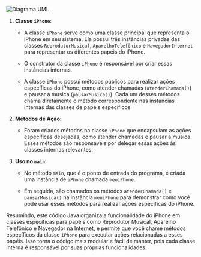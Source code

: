 
![Diagrama UML](https://imgur.com/gSP619M)
1. **Classe `iPhone`**:
   - A classe `iPhone` serve como uma classe principal que representa o iPhone em seu sistema. Ela possui três instâncias privadas das classes `ReprodutorMusical`, `AparelhoTelefônico` e `NavegadorInternet` para representar os diferentes papéis do iPhone.

   - O construtor da classe `iPhone` é responsável por criar essas instâncias internas.

   - A classe `iPhone` possui métodos públicos para realizar ações específicas do iPhone, como atender chamadas (`atenderChamada()`) e pausar a música (`pausarMusica()`). Cada um desses métodos chama diretamente o método correspondente nas instâncias internas das classes de papéis específicos.

2. **Métodos de Ação**:
   - Foram criados métodos na classe `iPhone` que encapsulam as ações específicas desejadas, como atender chamadas e pausar a música. Esses métodos são responsáveis por delegar essas ações às classes internas relevantes.

3. **Uso no `main`**:
   - No método `main`, que é o ponto de entrada do programa, é criada uma instância de `iPhone` chamada `meuiPhone`.

   - Em seguida, são chamados os métodos `atenderChamada()` e `pausarMusica()` na instância `meuiPhone` para demonstrar como você pode usar esses métodos para realizar ações específicas do iPhone.

Resumindo, este código Java organiza a funcionalidade do iPhone em classes específicas para papéis como Reprodutor Musical, Aparelho Telefônico e Navegador na Internet, e permite que você chame métodos específicos da classe `iPhone` para executar ações relacionadas a esses papéis. Isso torna o código mais modular e fácil de manter, pois cada classe interna é responsável por suas próprias funcionalidades.